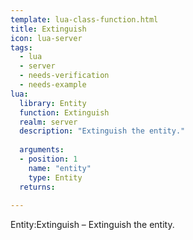 ```yaml
---
template: lua-class-function.html
title: Extinguish
icon: lua-server
tags:
  - lua
  - server
  - needs-verification
  - needs-example
lua:
  library: Entity
  function: Extinguish
  realm: server
  description: "Extinguish the entity."
  
  arguments:
  - position: 1
    name: "entity"
    type: Entity
  returns:
    
---
```


<div class="lua__search__keywords">
Entity:Extinguish &#x2013; Extinguish the entity.
</div>
